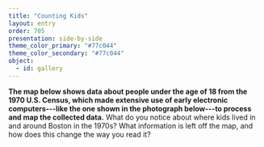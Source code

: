 ```yaml
---
title: "Counting Kids"
layout: entry
order: 705
presentation: side-by-side
theme_color_primary: "#77c044"
theme_color_secondary: "#77c044"
object:
  - id: gallery
---
```


**The map below shows data about people under the age of 18 from the 1970 U.S. Census, which made extensive use of early electronic computers---like the one shown in the photograph below---to process and map the collected data.** What do you notice about where kids lived in and around Boston in the 1970s? What information is left off the map, and how does this change the way you read it?